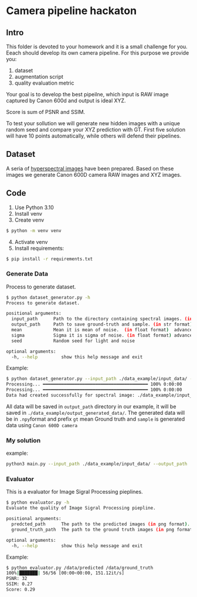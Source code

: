 # Camera pipeline hackaton

## Intro

This folder is devoted to your homework and it is a small challenge for you.
Eeach should develop its own camera pipeline. For this purpose we provide you: 
1. dataset 
2. augmentation script 
3. quality evaluation metric

Your goal is to develop the best pipeilne, which input is RAW image captured by Canon 600d and output is ideal XYZ. 

Score is sum of PSNR and SSIM.

To test your sollution we will generate new hidden images with a unique random seed and compare your XYZ prediction with GT. First five solution will have 10 points automatically, while others will defend their pipelines.

## Dataset

A seria of [hyperspectral images](https://truenascloud.duckdns.org:9998/s/NxiNpoeYC4xpMTD) have been prepared. Based on these images we generate Canon 600D camera RAW images and XYZ images. 

## Code

1. Use Python 3.10
2. Install venv
3. Create venv
```bash
$ python -m venv venv
```
4. Activate venv 
5. Install requirements:
```bash
$ pip install -r requirements.txt
```

### Generate Data

Process to generate dataset.

```bash
$ python dataset_generator.py -h
Process to generate dataset.

positional arguments:
  input_path      Path to the directory containing spectral images. (in str format)
  output_path     Path to save ground-truth and sample. (in str format)
  mean            Mean it is mean of noise.  (in float format)  advance
  sigma           Sigma it is sigma of noise. (in float format) advance 
  seed            Random seed for light and noise        

optional arguments:
  -h, --help         show this help message and exit
```
Example:

```bash
$ python dataset_generator.py --input_path ./data_example/input_data/ --output_path ./data_example/output_generated_data/ --seed 40
Processing... ━━━━━━━━━━━━━━━━━━━━━━━━━━━━━━━━━━━━━━━━ 100% 0:00:00
Processing... ━━━━━━━━━━━━━━━━━━━━━━━━━━━━━━━━━━━━━━━━ 100% 0:00:00
Data had created successfully for spectral image: ./data_example/input_data/2019-08-25_006.h5
```

All data will be saved in `output_path` directory in our example, it will be saved in `./data_example/output_generated_data/`.
The generated data will be in `.npy`format and prefix `gt` mean Ground truth and `sample` is generated data using 
`Canon 600D camera`

### My solution
example:
```bash
python3 main.py --input_path ./data_example/input_data/ --output_path ./output/
```


### Evaluator

This is a evaluator for Image Sigral Processing pieplines.

```bash
$ python evaluator.py -h
Evaluate the quality of Image Sigral Processing piepline.

positional arguments:
  predcted_path      The path to the predicted images (in png format).
  ground_truth_path  The path to the ground truth images (in png format).

optional arguments:
  -h, --help         show this help message and exit
```

Example:

```bash
$ python evaluator.py /data/predicted /data/ground_truth
100%|███████| 56/56 [00:00<00:00, 151.12it/s]
PSNR: 32
SSIM: 0.27
Score: 0.29
```

